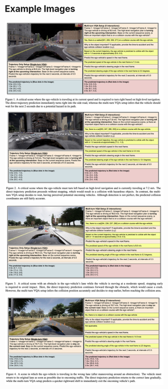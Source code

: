 # Example Images

![Example 1](./asset/example1.png)
![Example 2](./asset/example2.png)
![Example 3](./asset/example3.png)
![Example 4](./asset/example4.png)
